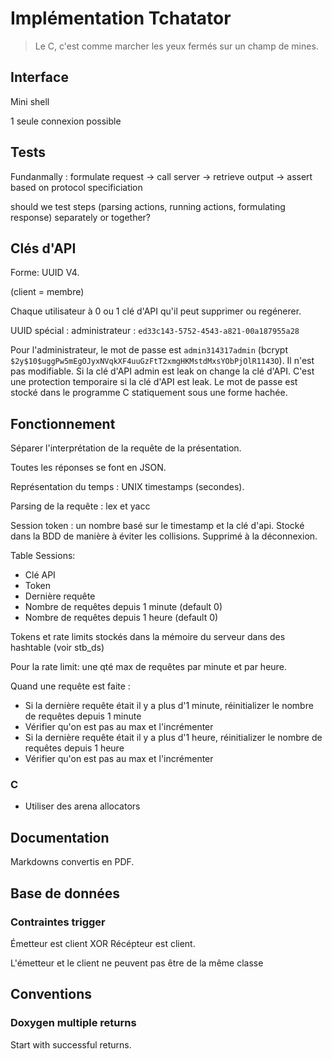 # Implémentation Tchatator

> Le C, c'est comme marcher les yeux fermés sur un champ de mines.

## Interface

Mini shell

1 seule connexion possible

## Tests

Fundanmally : formulate request -> call server -> retrieve output -> assert based on protocol specificiation

should we test steps (parsing actions, running actions, formulating response) separately or together?

## Clés d'API

Forme: UUID V4.

(client = membre)

Chaque utilisateur à 0 ou 1 clé d'API qu'il peut supprimer ou regénerer.

UUID spécial : administrateur : `ed33c143-5752-4543-a821-00a187955a28`

Pour l'administrateur, le mot de passe est `admin314317admin` (bcrypt `$2y$10$uggPw5mEgOJyxNVqkXF4uuGzFtT2xmgHKMstdMxsYObPjOlR1143O`). Il n'est pas modifiable. Si la clé d'API admin est leak on change la clé d'API. C'est une protection temporaire si la clé d'API est leak. Le mot de passe est stocké dans le programme C statiquement sous une forme hachée.

## Fonctionnement

Séparer l'interprétation de la requête de la présentation.

Toutes les réponses se font en JSON.

Représentation du temps : UNIX timestamps (secondes).

Parsing de la requête : lex et yacc

Session token : un nombre basé sur le timestamp et la clé d'api. Stocké dans la BDD de manière à éviter les collisions. Supprimé à la déconnexion.

Table Sessions:

- Clé API
- Token
- Dernière requête
- Nombre de requêtes depuis 1 minute (default 0)
- Nombre de requêtes depuis 1 heure (default 0)

Tokens et rate limits stockés dans la mémoire du serveur dans des hashtable (voir stb_ds)

Pour la rate limit: une qté max de requêtes par minute et par heure.

Quand une requête est faite :

- Si la dernière requête était il y a plus d'1 minute, réinitializer le nombre de requêtes depuis 1 minute
- Vérifier qu'on est pas au max et l'incrémenter
- Si la dernière requête était il y a plus d'1 heure, réinitializer le nombre de requêtes depuis 1 heure
- Vérifier qu'on est pas au max et l'incrémenter

### C

- Utiliser des arena allocators

## Documentation

Markdowns convertis en PDF.

## Base de données

### Contraintes trigger

Émetteur est client XOR Récépteur est client.

L'émetteur et le client ne peuvent pas être de la même classe

## Conventions

### Doxygen multiple returns

Start with successful returns.
